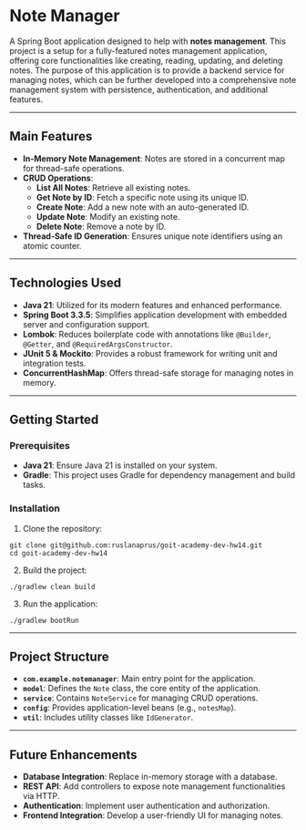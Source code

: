 # Note Manager

A Spring Boot application designed to help with **notes management**. This project is a setup for a fully-featured notes management application, offering core functionalities like creating, reading, updating, and deleting notes.
The purpose of this application is to provide a backend service for managing notes, which can be further developed into a comprehensive note management system with persistence, authentication, and additional features.

---

## Main Features

- **In-Memory Note Management**: Notes are stored in a concurrent map for thread-safe operations.
- **CRUD Operations**:
    - **List All Notes**: Retrieve all existing notes.
    - **Get Note by ID**: Fetch a specific note using its unique ID.
    - **Create Note**: Add a new note with an auto-generated ID.
    - **Update Note**: Modify an existing note.
    - **Delete Note**: Remove a note by ID.
- **Thread-Safe ID Generation**: Ensures unique note identifiers using an atomic counter.

---

## Technologies Used

- **Java 21**: Utilized for its modern features and enhanced performance.
- **Spring Boot 3.3.5**: Simplifies application development with embedded server and configuration support.
- **Lombok**: Reduces boilerplate code with annotations like `@Builder`, `@Getter`, and `@RequiredArgsConstructor`.
- **JUnit 5 & Mockito**: Provides a robust framework for writing unit and integration tests.
- **ConcurrentHashMap**: Offers thread-safe storage for managing notes in memory.

---

## Getting Started

### Prerequisites

- **Java 21**: Ensure Java 21 is installed on your system.
- **Gradle**: This project uses Gradle for dependency management and build tasks.

### Installation

1. Clone the repository:
```shell
git clone git@github.com:ruslanaprus/goit-academy-dev-hw14.git
cd goit-academy-dev-hw14
```
2. Build the project:
```shell
./gradlew clean build
```
3. Run the application:
```shell
./gradlew bootRun
```

---

## Project Structure

- **`com.example.notemanager`**: Main entry point for the application.
- **`model`**: Defines the `Note` class, the core entity of the application.
- **`service`**: Contains `NoteService` for managing CRUD operations.
- **`config`**: Provides application-level beans (e.g., `notesMap`).
- **`util`**: Includes utility classes like `IdGenerator`.

---

## Future Enhancements

- **Database Integration**: Replace in-memory storage with a database.
- **REST API**: Add controllers to expose note management functionalities via HTTP.
- **Authentication**: Implement user authentication and authorization.
- **Frontend Integration**: Develop a user-friendly UI for managing notes.